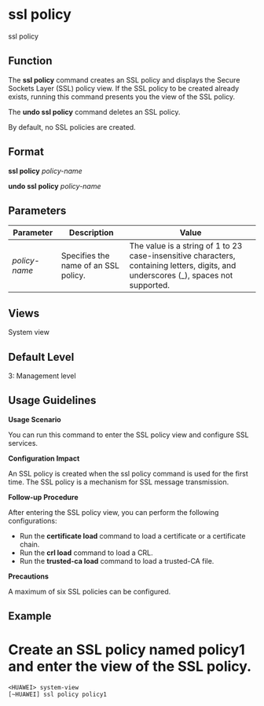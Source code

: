 ssl policy
==========

ssl policy

Function
--------



The **ssl policy** command creates an SSL policy and displays the Secure Sockets Layer (SSL) policy view. If the SSL policy to be created already exists, running this command presents you the view of the SSL policy.

The **undo ssl policy** command deletes an SSL policy.



By default, no SSL policies are created.


Format
------

**ssl policy** *policy-name*

**undo ssl policy** *policy-name*


Parameters
----------

| Parameter | Description | Value |
| --- | --- | --- |
| *policy-name* | Specifies the name of an SSL policy. | The value is a string of 1 to 23 case-insensitive characters, containing letters, digits, and underscores (\_), spaces not supported. |



Views
-----

System view


Default Level
-------------

3: Management level


Usage Guidelines
----------------

**Usage Scenario**

You can run this command to enter the SSL policy view and configure SSL services.

**Configuration Impact**

An SSL policy is created when the ssl policy command is used for the first time. The SSL policy is a mechanism for SSL message transmission.

**Follow-up Procedure**

After entering the SSL policy view, you can perform the following configurations:

* Run the **certificate load** command to load a certificate or a certificate chain.
* Run the **crl load** command to load a CRL.
* Run the **trusted-ca load** command to load a trusted-CA file.

**Precautions**

A maximum of six SSL policies can be configured.


Example
-------

# Create an SSL policy named policy1 and enter the view of the SSL policy.
```
<HUAWEI> system-view
[~HUAWEI] ssl policy policy1

```